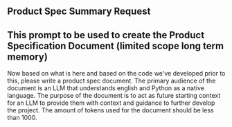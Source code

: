 ## Product Spec Summary Request

## This prompt to be used to create the Product Specification Document (limited scope long term memory)
Now based on what is here and based on the code we've developed prior to this, please write a product spec document.  The primary audience of the document is an LLM that understands english and Python as a native language.  The purpose of the document is to act as future starting context for an LLM to provide them with context and guidance to further develop the project.  The amount of tokens used for the document should be less than 1000.

